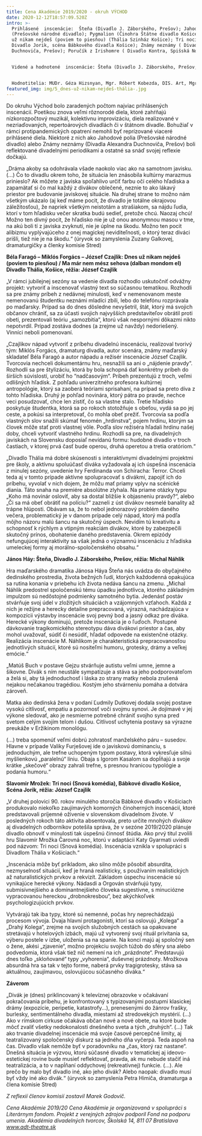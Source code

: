 ```yaml
---
title: Cena Akadémie 2019/2020 - okruh VÝCHOD
date: 2020-12-12T18:57:09.520Z
intro: >-
  Prihlásené  inscenácie:  Šteňa (Divadlo J. Záborského, Prešov); Jahodové polia
  (Prešovské národné divadlo); Pygmalion (Činohra Štátne divadlo Košice); Dnes
  už nikam nejdeš (poviem to piesňou) (Thália Szinház Košice); Tri noci (
  Divadlo Jorik, scéna Bábkového divadla Košice); Známy neznámy ( Divadlo A.
  Duchnoviča, Prešov); Poručík z Irishomre ( Divadlo Kontra, Spišská Nová Ves)


  Videné a hodnotené  inscenácie: Šteňa (Divadlo J. Záborského, Prešov; Dnes už nikam nejdeš (poviem to piesňou) (Thália Szinház Košice), Tri noci ( Divadlo Jorik, scéna Bábkového divadla Košice)


  Hodnotitelia: MUDr. Géza Hizsnyan, Mgr. Róbert Kobezda, DIS. Art, Mgr. art. Tatiana Masníková, PhDr. Miron Pukan, PhD, Mgr.art. Daniel Straka ArtD.
featured_img: img/5_dnes-už-nikam-nejdeš-thália-.jpg
---
```

Do okruhu Východ bolo zaradených počtom najviac prihlásených inscenácií.  Poetikou znova veľmi rôznorodé diela, ktoré zahŕňajú nízkorozpočtový muzikál, kolektívnu improvizáciu, diela realizované v nezriaďovaných, repertoárových divadlách či v štátnom divadle. Bohužiaľ v rámci protipandemických opatrení nemohli byť reprízované viaceré prihlásené diela. Niektoré z nich ako Jahodové polia (Prešovské národné divadlo) alebo Známy neznámy (Divadla Alexandra Duchnoviča, Prešov) boli reflektované divadelnými periodikami a ostatné sa snáď svojej reflexie dočkajú.

„Dráma akoby sa odohrávala všade naokolo viac ako na samotnom javisku. (...) Čo to divadlu okrem toho, že situácia len znásobila kultúrny marazmus prinieslo? Ak môžete z javiska spoľahlivo určiť farbu očí celého hľadiska a zapamätať si čo mal každý z divákov oblečené, neznie to ako lákavý priestor pre budovanie javiskovej situácie. Na druhej strane to možno nám všetkým ukázalo (aj keď máme pocit, že divadlo je totálne okrajovou záležitosťou), že napriek všetkým neistotám a strašiakom, sa nájdu ľudia, ktorí v tom hľadisku večer skratka budú sedieť, pretože chcú. Naozaj chcú! Možno ten divný pocit, že hľadisko nie je už onou anonymnou masou v tme, na akú boli tí z javiska zvyknutí, nie je úplne na škodu. Možno ten pocit alibizmu vyplývajúceho z onej magickej neviditeľnosti, o ktorý teraz diváci prišli, tiež nie je na škodu.“ (úryvok so zamyslenia Zuzany Galkovej, dramaturgičky a členky komisie Stred)

**Béla Faragó – Miklós Forgács – József Czajlik: Dnes už nikam nejdeš (poviem to piesňou) / Ma már nem mész sehova (dalban mondom el) Divadlo Thália, Košice, réžia: József Czajlik**

„V rámci jubilejnej sezóny sa vedenie divadla rozhodlo uskutočniť odvážny projekt: vytvoriť a inscenovať vlastný text so súčasnou tematikou. Rozhodli sa pre známy príbeh z nedávnej minulosti, keď v nemenovanom meste nemenovanú študentku neznámi mladíci zbili, lebo do telefónu rozprávala po maďarsky. Prípad sa do dnes dôsledne nevyšetril, štát, ktorý má svojich občanov chrániť, sa za účasti svojich najvyšších predstaviteľov obrátil proti obeti, prezentovali teóriu „samozbitia“, ktorú však nespornými dôkazmi nikto nepotvrdil. Prípad zostáva dodnes (a zrejme už navždy) nedoriešený. Vinníci neboli pomenovaní.

„Czajlikov nápad vytvoriť z príbehu divadelnú inscenáciu, realizoval tvorivý tým: Miklós Forgács, dramaturg divadla, autor scenára, známy maďarský skladateľ Béla Faragó a autor nápadu a režisér inscenácie József Czajlik. Tvorcovia nechceli dokumentárnu hru, nesnažili sa ani o „nájdenie pravdy“. Rozhodli sa pre štylizáciu, ktorá by bola schopná dať konkrétny príbeh do širších súvislostí, urobiť ho “nadčasovým“. Príbeh prezentujú z troch, veľmi odlišných hľadísk. Z pohľadu univerzitného profesora kultúrnej antropológie, ktorý sa zaoberá teóriami sprisahaní, na prípad sa preto díva z tohto hľadiska. Druhý je pohľad novinára, ktorý pátra po pravde, nechce veci posudzovať, chce len zistiť, čo sa vlastne stalo. Tretie hľadisko poskytuje študentka, ktorá sa po rokoch stotožňuje s obeťou, vydá sa po jej ceste, a pokúsi sa interpretovať, čo mohla obeť prežiť. Tvorcovia sa podľa vlastných slov snažili skúmať fenomén „hrdinstva“, pojem hrdinu, ktorým sa človek môže stať proti vlastnej vôle. Podľa slov režiséra hľadali hrdinu našej doby, chceli vytvoriť vlastného hrdinu. Rozhodli sa pre, na divadelných javiskách na Slovensku doposiaľ nevídanú formu: hudobné divadlo v troch častiach, v ktorej prvá časť bude operou, druhá operetou a tretia oratóriom.“

„Divadlo Thália má dobré skúsenosti s interaktívnymi divadelnými projektmi pre školy, a aktívnu spoluúčasť diváka vyžadovala aj ich úspešná inscenácia z minulej sezóny, uvedenie hry Ferdinanda von Schiracha: Terror. Chceli teda aj v tomto prípade aktívne spolupracovať s divákmi, zapojiť ich do príbehu, vyvolať v nich dojem, že môžu mať priamy vplyv na scénické diania. Táto snaha na premiére absolútne zlyhala. Na priame otázky typu „Koho má novinár osloviť, aby sa dostal bližšie k objasneniu pravdy?“, alebo „Či sa má obeť obrátiť na políciu?“ zazneli z úst divákov nesmelé banality až trápne hlúposti. Obávam sa, že to nebol jednorazový problém daného večera, problematický je v danom prípade celý nápad, ktorý má podľa môjho názoru malú šancu na skutočný úspech. Nevidím tú kreativitu a schopnosť k rýchlym a vtipným reakciám divákov, ktoré by zabezpečili skutočný prínos, obohatenie daného predstavenia. Okrem epizódy nefungujúcej interaktivity sa však jedná o významnú inscenáciu z hľadiska umeleckej formy aj morálno-spoločenského obsahu.“

**János Háy: Šteňa, Divadlo J. Záborského, Prešov, réžia: Michal Náhlik**

Hra maďarského dramatika Jánosa Háya Šteňa nás uvádza do obyčajného dedinského prostredia, života bežných ľudí, ktorých každodenná opakujúca sa rutina konania v priebehu ich života  nedáva šancu na zmenu. 
„Michal Náhlik predostrel spoločenskú tému úpadku jednotlivca, ktorého základným impulzom sú nedôstojné podmienky samotného bytia. Jedenásť postáv stvárňuje svoj údel v zložitých situáciách a vzájomných vzťahoch. Každá z nich je režijne a herecky detailne prepracovaná, výrazná, nachádzajúca v kompozícii výstavby inscenácie svoj pevný bod a jasný odkaz pre diváka. Herecké výkony dominujú, pretože inscenácia je o ľuďoch. Postupné dávkovanie tragikomického stereotypu dáva divákovi priestor a čas, aby mohol uvažovať, súdiť či nesúdiť, hľadať odpovede na existenčné otázky. Realizácia inscenácie M. Náhlikom je charakteristická prepracovanosťou jednotlivých situácií, ktoré sú nositeľmi humoru, grotesky, drámy a veľkej emócie.“

„Matúš Buch v postave Gejzu stvárňuje autistu veľmi umne, jemne a šikovne. Divák s ním neustále sympatizuje a stáva sa jeho podporovateľom a želá si, aby tá jednoduchosť i láska zo strany matky nebola zrušená nejakou nečakanou tragédiou. Kostým jeho stvárneniu pomáha a dotvára zároveň.

Matka ako dedinská žena v podaní Ľudmily Dutkovej dodala svojej postave vysokú citlivosť, empatiu a pozornosť voči svojmu synovi. Je dojímavé v jej výkone sledovať, ako je nesmierne potrebné chrániť svojho syna pred svetom celým svojím telom i dušou. Citlivosť uchytenia postavy sa výrazne preukáže v Eržikinom monológu. 

(...) treba spomenúť veľmi dobrú zohratosť manželského páru – susedov. Hlavne v prípade Valiky Furješovej ide o javiskovú dominanciu, s jednoduchým, ale trefne uchopeným typom postavy, ktorá vykresľuje silnú myšlienkovú „paralelnú“ líniu. Obaja s Igorom Kasalom sa dopĺňajú a svoje krátke „skečové“ obrazy zahrali trefne, s presnou hranicou typológie a podania humoru.“ 

**Slavomir Mrožek: Tri noci (Snová komédia), Bábkové divadlo Košice, Scéna Jorik, réžia: József Czajlik**

„V druhej polovici 90. rokov minulého storočia Bábkové divadlo v Košiciach produkovalo niekoľko zaujímavých komorných činoherných inscenácií, ktoré predstavovali príjemné oživenie v slovenskom divadelnom živote. V posledných rokoch táto aktivita absentovala, preto určite mnohých divákov aj divadelných odborníkov potešila správa, že v sezóne 2019/2020 plánuje divadlo obnoviť v minulosti tak úspešnú činnosť štúdia. Ako prvý titul zvolili hru Slavomír Mrožka Čarovná noc, ktorú v adaptácii Katy Gyarmati uviedli pod názvom: Tri noci (Snová komédia). Inscenácia vznikla v spolupráci s Divadlom Thália v Košiciach.“

„Inscenácia môže byť príkladom, ako silno môže pôsobiť absurdita, nezmyselnosť situácií, keď je hraná realisticky, s používaním realistických až naturalistických prvkov a rekvizít. Základom úspechu inscenácie sú vynikajúce herecké výkony. Nádasdi a Orgován stvárňujú typy, submisívnejšieho a dominantnejšieho človeka sugestívne, s minuciózne vypracovanou hereckou „drobnokresbou“, bez akýchkoľvek psychologizujúcich prvkov.

Vytvárajú tak iba typy, ktoré sú nemenné, počas hry neprechádzajú procesom vývoja. Dvaja hlavní protagonisti, ktorí sa oslovujú „Kolega“ a „Drahý Kolega“, zrejme na svojich služobných cestách sa opakovane stretávajú v hotelových izbách, majú už vytvorený svoj rituál privítania sa,  výberu postele v izbe, uloženia sa na spanie. Na konci majú aj spoločný sen o žene, akési „zjavenie“, možno projekciu svojich túžob do sféry sna alebo podvedomia, ktorá však tiež nič nemení na ich „prázdnote“. Predstavujú dnes toľko „skloňované“ typy „vyhorenia“, duševnej prázdnoty. Mrožkova absurdná hra sa tak v tejto forme, naberá prvky tragigrotesky, stáva sa aktuálnou, zaujímavou, oslovujúcou súčasného diváka.“

**Záverom** 

„Divák je (dnes) priklincovaný k televíznej obrazovke v očakávaní pokračovania príbehu, je konfrontovaný s typizovanými postupmi klasickej drámy (expozície, peripetie, katastrofy...), prenesenými do žánrov frašky, burlesky, sentimentálneho divadla, miestami až stredovekých mystérií. (...) Ako v rímskom cirkuse očakáva občan nové a nové obete, na ktoré bude môcť zvaliť všetky nedokonalosti dnešného sveta a tých „druhých“. (...) Tak ako trvanie divadelnej inscenácie má svoje časové percepčné limity, aj teatralizovaný spoločenský diskurz sa jedného dňa vyčerpá. Teda aspoň na čas. Divadlo však nemôže byť v poradovníku na „čas, ktorý raz nastane“. Dnešná situácia je výzvou, ktorú súčasné divadlo v tematickej aj ideovo-estetickej rovine bude musieť reflektovať, pravda, ak mu nebude stačiť iná teatralizácia, a to v napĺňaní oddychovej (rekreatívnej) funkcie. (...). Ale prečo by malo byť divadlo iné, ako jeho divák? Alebo naopak: divadlo musí byť vždy iné ako divák.“ 
(úryvok so zamyslenia Petra Himiča, dramaturga a člena komisie Stred)

*Z reflexií členov komisií zostavil Marek Godovič.*

*Cena Akadémie 2019/20
Cena Akadémie je organizovaná v spolupráci s Literárnym fondom.
Projekt z verejných zdrojov podporil Fond na podporu umenia.
Akadémia divadelných tvorcov, Školská 14, 811 07 Bratislava
www.adt-theatre.sk*
